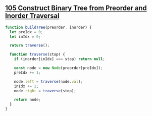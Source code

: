## [105 Construct Binary Tree from Preorder and Inorder Traversal](https://leetcode.com/problems/construct-binary-tree-from-preorder-and-inorder-traversal/description/)

<!-- notecardId: 1742467194947 -->

```js
function buildTree(preorder, inorder) {
  let preIdx = 0;
  let inIdx = 0;

  return traverse();

  function traverse(stop) {
    if (inorder[inIdx] === stop) return null;

    const node = new Node(preorder[preIdx]);
    preIdx += 1;

    node.left = traverse(node.val);
    inIdx += 1;
    node.right = traverse(stop);

    return node;
  }
}
```
